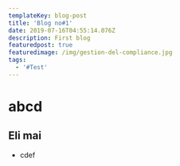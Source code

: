 ```yaml
---
templateKey: blog-post
title: 'Blog no#1'
date: 2019-07-16T04:55:14.076Z
description: First blog
featuredpost: true
featuredimage: /img/gestion-del-compliance.jpg
tags:
  - '#Test'
---
```

# **abcd**



## Eli mai



* cdef
